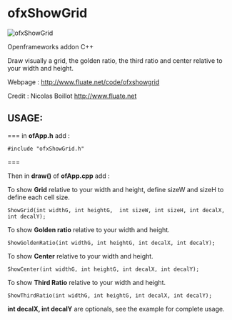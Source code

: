 # ofxShowGrid

![ofxShowGrid](http://www.fluate.net/media/blog/ofxaddons_thumbnail.png)

Openframeworks addon C++

Draw visually a grid, the golden ratio, the third ratio and center relative to your width and height.

Webpage : <http://www.fluate.net/code/ofxshowgrid>

Credit : Nicolas Boillot <http://www.fluate.net>

  
    
    
## USAGE:
  
    
    
===
in __ofApp.h__ add :

	#include "ofxShowGrid.h" 


===

Then in __draw()__ of __ofApp.cpp__ add :

To show __Grid__ relative to your width and height, define sizeW and sizeH to define each cell size.

	ShowGrid(int widthG, int heightG,  int sizeW, int sizeH, int decalX, int decalY);

To show __Golden ratio__ relative to your width and height.

	ShowGoldenRatio(int widthG, int heightG, int decalX, int decalY);

To show __Center__ relative to your width and height.
    
	ShowCenter(int widthG, int heightG, int decalX, int decalY);

To show __Third Ratio__ relative to your width and height.
  
	ShowThirdRatio(int widthG, int heightG, int decalX, int decalY);
	

 __int decalX, int decalY__ are optionals, see the example for complete usage.	


	
	



